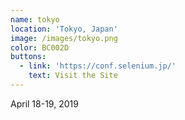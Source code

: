 ```yaml
---
name: tokyo
location: 'Tokyo, Japan'
image: /images/tokyo.png
color: BC002D
buttons:
  - link: 'https://conf.selenium.jp/'
    text: Visit the Site
---
```

April 18-19, 2019